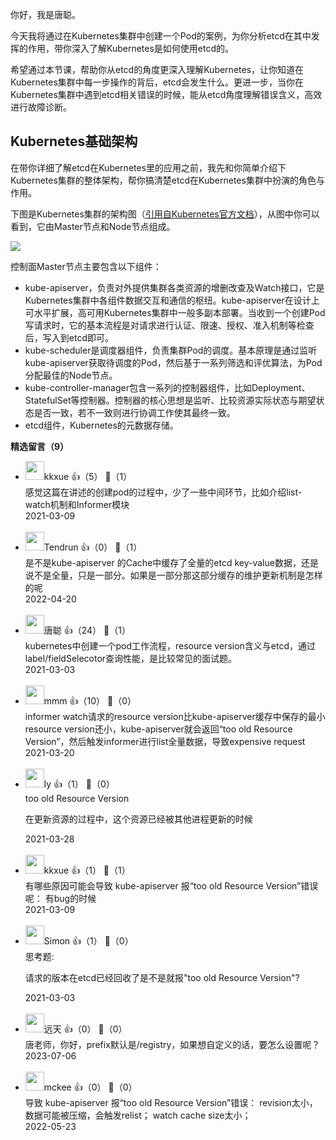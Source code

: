 你好，我是唐聪。

今天我将通过在Kubernetes集群中创建一个Pod的案例，为你分析etcd在其中发挥的作用，带你深入了解Kubernetes是如何使用etcd的。

希望通过本节课，帮助你从etcd的角度更深入理解Kubernetes，让你知道在Kubernetes集群中每一步操作的背后，etcd会发生什么。更进一步，当你在Kubernetes集群中遇到etcd相关错误的时候，能从etcd角度理解错误含义，高效进行故障诊断。

## Kubernetes基础架构

在带你详细了解etcd在Kubernetes里的应用之前，我先和你简单介绍下Kubernetes集群的整体架构，帮你搞清楚etcd在Kubernetes集群中扮演的角色与作用。

下图是Kubernetes集群的架构图（[引用自Kubernetes官方文档](https://kubernetes.io/docs/concepts/overview/components/)），从图中你可以看到，它由Master节点和Node节点组成。

![](https://static001.geekbang.org/resource/image/b1/c0/b13d665a0e5be852c050d09c8602e4c0.png?wh=1920%2A831)

控制面Master节点主要包含以下组件：

- kube-apiserver，负责对外提供集群各类资源的增删改查及Watch接口，它是Kubernetes集群中各组件数据交互和通信的枢纽。kube-apiserver在设计上可水平扩展，高可用Kubernetes集群中一般多副本部署。当收到一个创建Pod写请求时，它的基本流程是对请求进行认证、限速、授权、准入机制等检查后，写入到etcd即可。
- kube-scheduler是调度器组件，负责集群Pod的调度。基本原理是通过监听kube-apiserver获取待调度的Pod，然后基于一系列筛选和评优算法，为Pod分配最佳的Node节点。
- kube-controller-manager包含一系列的控制器组件，比如Deployment、StatefulSet等控制器。控制器的核心思想是监听、比较资源实际状态与期望状态是否一致，若不一致则进行协调工作使其最终一致。
- etcd组件，Kubernetes的元数据存储。
<div><strong>精选留言（9）</strong></div><ul>
<li><img src="https://static001.geekbang.org/account/avatar/00/11/b2/e0/bf56878a.jpg" width="30px"><span>kkxue</span> 👍（5） 💬（1）<div>感觉这篇在讲述的创建pod的过程中，少了一些中间环节，比如介绍list-watch机制和Informer模块</div>2021-03-09</li><br/><li><img src="https://static001.geekbang.org/account/avatar/00/12/b4/00/bfc101ee.jpg" width="30px"><span>Tendrun</span> 👍（0） 💬（1）<div>是不是kube-apiserver 的Cache中缓存了全量的etcd key-value数据，还是说不是全量，只是一部分。如果是一部分那这部分缓存的维护更新机制是怎样的呢</div>2022-04-20</li><br/><li><img src="https://static001.geekbang.org/account/avatar/00/0f/67/ae/37b492db.jpg" width="30px"><span>唐聪</span> 👍（24） 💬（1）<div>kubernetes中创建一个pod工作流程，resource version含义与etcd，通过label&#47;fieldSelecotor查询性能，是比较常见的面试题。</div>2021-03-03</li><br/><li><img src="https://static001.geekbang.org/account/avatar/00/12/61/e6/fedd20dc.jpg" width="30px"><span>mmm</span> 👍（10） 💬（0）<div>informer watch请求的resource version比kube-apiserver缓存中保存的最小resource version还小，kube-apiserver就会返回“too old Resource Version”，然后触发informer进行list全量数据，导致expensive request</div>2021-03-20</li><br/><li><img src="https://static001.geekbang.org/account/avatar/00/0f/53/2b/94b5b872.jpg" width="30px"><span>ly</span> 👍（1） 💬（0）<div>too old Resource Version

在更新资源的过程中，这个资源已经被其他进程更新的时候</div>2021-03-28</li><br/><li><img src="https://static001.geekbang.org/account/avatar/00/11/b2/e0/bf56878a.jpg" width="30px"><span>kkxue</span> 👍（1） 💬（1）<div>有哪些原因可能会导致 kube-apiserver 报“too old Resource Version”错误呢： 有bug的时候</div>2021-03-09</li><br/><li><img src="https://static001.geekbang.org/account/avatar/00/10/4c/83/7788fc66.jpg" width="30px"><span>Simon</span> 👍（1） 💬（0）<div>思考题:

请求的版本在etcd已经回收了是不是就报&quot;too old Resource Version&quot;?</div>2021-03-03</li><br/><li><img src="https://static001.geekbang.org/account/avatar/00/12/db/17/aee5d35a.jpg" width="30px"><span>远天</span> 👍（0） 💬（0）<div>唐老师，你好，prefix默认是&#47;registry，如果想自定义的话，要怎么设置呢？</div>2023-07-06</li><br/><li><img src="https://static001.geekbang.org/account/avatar/00/10/46/0f/f6cfc659.jpg" width="30px"><span>mckee</span> 👍（0） 💬（0）<div>导致 kube-apiserver 报“too old Resource Version”错误：
revision太小，数据可能被压缩，会触发relist；
watch cache size太小；</div>2022-05-23</li><br/>
</ul>